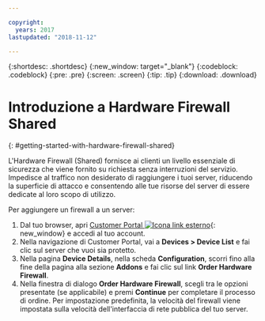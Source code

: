 ```yaml
---

copyright:
  years: 2017
lastupdated: "2018-11-12"

---
```


{:shortdesc: .shortdesc}
{:new_window: target="_blank"}
{:codeblock: .codeblock}
{:pre: .pre}
{:screen: .screen}
{:tip: .tip}
{:download: .download}

# Introduzione a Hardware Firewall Shared
{: #getting-started-with-hardware-firewall-shared}

L'Hardware Firewall (Shared) fornisce ai clienti un livello essenziale di sicurezza che viene fornito su richiesta senza interruzioni del servizio. Impedisce al traffico non desiderato di raggiungere i tuoi server, riducendo la superficie di attacco e consentendo alle tue risorse del server di essere dedicate al loro scopo di utilizzo. 

Per aggiungere un firewall a un server:

1. Dal tuo browser, apri [Customer Portal ![Icona link esterno](../../icons/launch-glyph.svg "Icona link esterno")](https://control.softlayer.com/){: new_window} e accedi al tuo account.
2. Nella navigazione di Customer Portal, vai a **Devices > Device List** e fai clic sul server che vuoi sia protetto.  
3. Nella pagina **Device Details**, nella scheda **Configuration**, scorri fino alla fine della pagina alla sezione **Addons** e fai clic sul link **Order Hardware Firewall**. 
4. Nella finestra di dialogo **Order Hardware Firewall**, scegli tra le opzioni presentate (se applicabile) e premi **Continue** per completare il processo di ordine. Per impostazione predefinita, la velocità del firewall viene impostata sulla velocità dell'interfaccia di rete pubblica del tuo server.  
